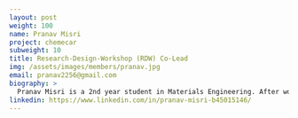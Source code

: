 ```yaml
---
layout: post
weight: 100
name: Pranav Misri
project: chemecar
subweight: 10
title: Research-Design-Workshop (RDW) Co-Lead
img: /assets/images/members/pranav.jpg
email: pranav2256@gmail.com
biography: >
  Pranav Misri is a 2nd year student in Materials Engineering. After working as a junior member of the vessel team in his first year at UBC, Pranav rejoined Chem-E-Car as co-lead of the Research-Design-Workshop Team. He is also currently enrolled in the Research Initiative Program under Professor Edouard Asselin's guidance working in labs assisting upper year Materials Engineering students with various projects. 
linkedin: https://www.linkedin.com/in/pranav-misri-b45015146/
---
```

